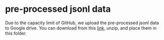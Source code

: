 # pre-processed jsonl data

Due to the capacity limit of GitHub, we upload the pre-processed jsonl data to Google drive. You can download from this [link](https://drive.google.com/file/d/1UtSAhSjnJernYbjcB_x0l859AU5xTKDN/view?usp=sharing), unzip, and place them in this folder.
